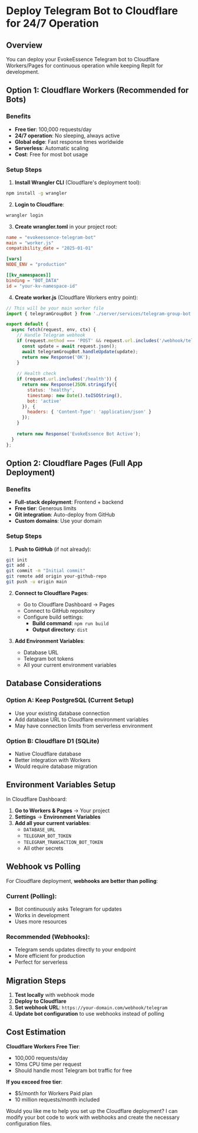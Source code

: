 # Deploy Telegram Bot to Cloudflare for 24/7 Operation

## Overview
You can deploy your EvokeEssence Telegram bot to Cloudflare Workers/Pages for continuous operation while keeping Replit for development.

## Option 1: Cloudflare Workers (Recommended for Bots)

### Benefits
- **Free tier**: 100,000 requests/day
- **24/7 operation**: No sleeping, always active
- **Global edge**: Fast response times worldwide
- **Serverless**: Automatic scaling
- **Cost**: Free for most bot usage

### Setup Steps

1. **Install Wrangler CLI** (Cloudflare's deployment tool):
```bash
npm install -g wrangler
```

2. **Login to Cloudflare**:
```bash
wrangler login
```

3. **Create wrangler.toml** in your project root:
```toml
name = "evokeessence-telegram-bot"
main = "worker.js"
compatibility_date = "2025-01-01"

[vars]
NODE_ENV = "production"

[[kv_namespaces]]
binding = "BOT_DATA"
id = "your-kv-namespace-id"
```

4. **Create worker.js** (Cloudflare Workers entry point):
```javascript
// This will be your main worker file
import { telegramGroupBot } from './server/services/telegram-group-bot.js';

export default {
  async fetch(request, env, ctx) {
    // Handle Telegram webhook
    if (request.method === 'POST' && request.url.includes('/webhook/telegram')) {
      const update = await request.json();
      await telegramGroupBot.handleUpdate(update);
      return new Response('OK');
    }
    
    // Health check
    if (request.url.includes('/health')) {
      return new Response(JSON.stringify({
        status: 'healthy',
        timestamp: new Date().toISOString(),
        bot: 'active'
      }), {
        headers: { 'Content-Type': 'application/json' }
      });
    }
    
    return new Response('EvokeEssence Bot Active');
  }
};
```

## Option 2: Cloudflare Pages (Full App Deployment)

### Benefits
- **Full-stack deployment**: Frontend + backend
- **Free tier**: Generous limits
- **Git integration**: Auto-deploy from GitHub
- **Custom domains**: Use your domain

### Setup Steps

1. **Push to GitHub** (if not already):
```bash
git init
git add .
git commit -m "Initial commit"
git remote add origin your-github-repo
git push -u origin main
```

2. **Connect to Cloudflare Pages**:
   - Go to Cloudflare Dashboard → Pages
   - Connect to GitHub repository
   - Configure build settings:
     - **Build command**: `npm run build`
     - **Output directory**: `dist`

3. **Add Environment Variables**:
   - Database URL
   - Telegram bot tokens
   - All your current environment variables

## Database Considerations

### Option A: Keep PostgreSQL (Current Setup)
- Use your existing database connection
- Add database URL to Cloudflare environment variables
- May have connection limits from serverless environment

### Option B: Cloudflare D1 (SQLite)
- Native Cloudflare database
- Better integration with Workers
- Would require database migration

## Environment Variables Setup

In Cloudflare Dashboard:
1. **Go to Workers & Pages** → Your project
2. **Settings** → **Environment Variables**
3. **Add all your current variables**:
   - `DATABASE_URL`
   - `TELEGRAM_BOT_TOKEN`
   - `TELEGRAM_TRANSACTION_BOT_TOKEN`
   - All other secrets

## Webhook vs Polling

For Cloudflare deployment, **webhooks are better than polling**:

### Current (Polling):
- Bot continuously asks Telegram for updates
- Works in development
- Uses more resources

### Recommended (Webhooks):
- Telegram sends updates directly to your endpoint
- More efficient for production
- Perfect for serverless

## Migration Steps

1. **Test locally** with webhook mode
2. **Deploy to Cloudflare**
3. **Set webhook URL**: `https://your-domain.com/webhook/telegram`
4. **Update bot configuration** to use webhooks instead of polling

## Cost Estimation

**Cloudflare Workers Free Tier**:
- 100,000 requests/day
- 10ms CPU time per request
- Should handle most Telegram bot traffic for free

**If you exceed free tier**:
- $5/month for Workers Paid plan
- 10 million requests/month included

Would you like me to help you set up the Cloudflare deployment? I can modify your bot code to work with webhooks and create the necessary configuration files.